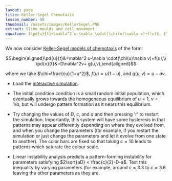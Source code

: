 ```yaml
---
layout: page
title: Keller-Segel Chemotaxis
lesson_number: 90
thumbnail: /assets/images/KellerSegel.PNG
extract: Slime moulds and cell movement
equation: $\pd{u}{t}=\nabla^2 u-\nabla \cdot(\chi(u)\nabla v)+f(u)$, $\pd{u}{t}=D\nabla^2v+ g(u,v)$
---
```

We now consider [Keller-Segel models of chemotaxis](https://en.wikipedia.org/wiki/Chemotaxis#Mathematical_models) of the form:

$$\begin{aligned}\pd{u}{t}&=\nabla^2 u-\nabla \cdot(\chi(u)\nabla v)+f(u),\\ \pd{v}{t}&=D\nabla^2v+ g(u,v),\end{aligned}$$

where we take $\chi=\frac{cu}{1+u^2}$, $f(u)=u(1-u)$, and $g(u,v) = u-av$.

* Load the [interactive simulation](/sim/?preset=KellerSegel). 

* The initial condition condition is a small random initial population, which eventually grows towards the homogeneous equilibrium of $u=1$, $v=1/a$, but will undergo pattern formation as it nears this equilibrium. 

* Try changing the values of $D$, $c$, and $a$ and then pressing 'r' to restart the simulation. Importantly, this system will have some hysteresis in that patterns may appear differently depending on where they evolved from, and when you change the parameters (for example, if you restart the simulation or just change the parameters and let it evolve from one state to another). The color bars are fixed so that taking $c=10$ leads to patterns which saturate the colour scale.

* Linear instability analysis predicts a pattern-forming instability for parameters satisfying $2\sqrt{aD} < \frac{c}{2}-D-a$. Test this inequality by varying parameters (for example, around $c = 3.3$ to $c=3.6$ leaving the other parameters as they are.
